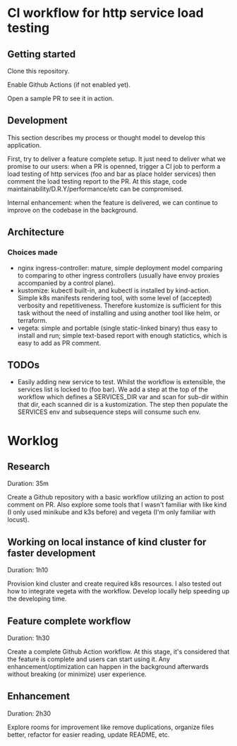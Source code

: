 # CI workflow for http service load testing

## Getting started
Clone this repository.

Enable Github Actions (if not enabled yet).

Open a sample PR to see it in action.

## Development
This section describes my process or thought model to develop this application.

First, try to deliver a feature complete setup. It just need to deliver what we promise to our users: when a PR is openned, trigger a CI job to perform a load testing of http services (foo and bar as place holder services) then comment the load testing report to the PR. At this stage, code maintainability/D.R.Y/performance/etc can be compromised.

Internal enhancement: when the feature is delivered, we can continue to improve on the codebase in the background.

## Architecture

### Choices made
- nginx ingress-controller: mature, simple deployment model comparing to comparing to other ingress controllers (usually have envoy proxies accompanied by a control plane).
- kustomize: kubectl built-in, and kubectl is installed by kind-action. Simple k8s manifests rendering tool, with some level of (accepted) verbosity and repetitiveness. Therefore kustomize is sufficient for this task without the need of installing and using another tool like helm, or terraform.
- vegeta: simple and portable (single static-linked binary) thus easy to install and run; simple text-based report with enough statictics, which is easy to add as PR comment.

## TODOs
- Easily adding new service to test. Whilst the workflow is extensible, the services list is locked to (foo bar). We add a step at the top of the workflow which defines a SERVICES_DIR var and scan for sub-dir within that dir, each scanned dir is a kustomization. The step then populate the SERVICES env and subsequence steps will consume such env.

# Worklog
## Research
Duration: 35m

Create a Github repository with a basic workflow utilizing an action to post comment on PR. Also explore some tools that I wasn't familiar with like kind (I only used minikube and k3s before) and vegeta (I'm only familiar with locust).

## Working on local instance of kind cluster for faster development
Duration: 1h10

Provision kind cluster and create required k8s resources. I also tested out how to integrate vegeta with the workflow. Develop locally help speeding up the developing time.

## Feature complete workflow
Duration: 1h30

Create a complete Github Action workflow. At this stage, it's considered that the feature is complete and users can start using it. Any enhancement/optimization can happen in the background afterwards without breaking (or minimize) user experience.

## Enhancement
Duration: 2h30

Explore rooms for improvement like remove duplications, organize files better, refactor for easier reading, update README, etc.
